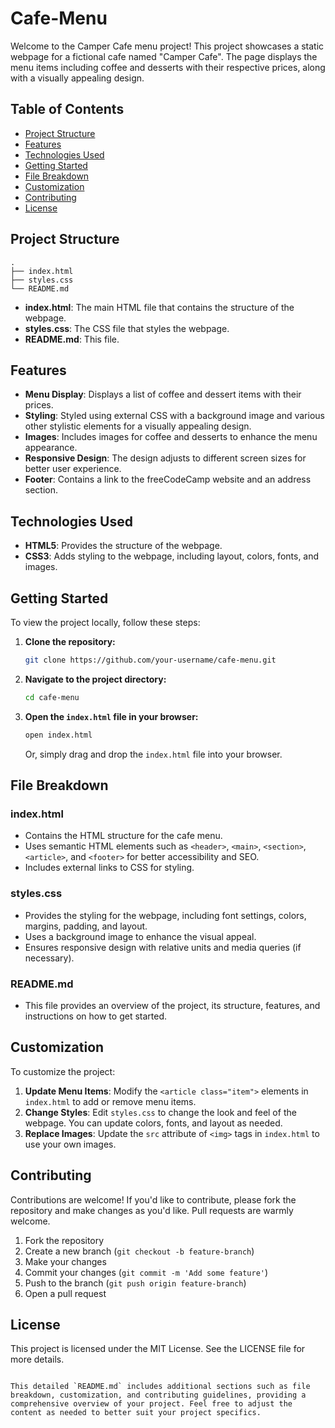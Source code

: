 # Cafe-Menu
Welcome to the Camper Cafe menu project! This project showcases a static webpage for a fictional cafe named "Camper Cafe". The page displays the menu items including coffee and desserts with their respective prices, along with a visually appealing design.

## Table of Contents
- [Project Structure](#project-structure)
- [Features](#features)
- [Technologies Used](#technologies-used)
- [Getting Started](#getting-started)
- [File Breakdown](#file-breakdown)
- [Customization](#customization)
- [Contributing](#contributing)
- [License](#license)

## Project Structure

```
.
├── index.html
├── styles.css
└── README.md
```

- **index.html**: The main HTML file that contains the structure of the webpage.
- **styles.css**: The CSS file that styles the webpage.
- **README.md**: This file.

## Features
- **Menu Display**: Displays a list of coffee and dessert items with their prices.
- **Styling**: Styled using external CSS with a background image and various other stylistic elements for a visually appealing design.
- **Images**: Includes images for coffee and desserts to enhance the menu appearance.
- **Responsive Design**: The design adjusts to different screen sizes for better user experience.
- **Footer**: Contains a link to the freeCodeCamp website and an address section.

## Technologies Used
- **HTML5**: Provides the structure of the webpage.
- **CSS3**: Adds styling to the webpage, including layout, colors, fonts, and images.

## Getting Started

To view the project locally, follow these steps:

1. **Clone the repository:**
   ```sh
   git clone https://github.com/your-username/cafe-menu.git
   ```
2. **Navigate to the project directory:**
   ```sh
   cd cafe-menu
   ```
3. **Open the `index.html` file in your browser:**
   ```sh
   open index.html
   ```
   Or, simply drag and drop the `index.html` file into your browser.

## File Breakdown

### index.html
- Contains the HTML structure for the cafe menu.
- Uses semantic HTML elements such as `<header>`, `<main>`, `<section>`, `<article>`, and `<footer>` for better accessibility and SEO.
- Includes external links to CSS for styling.

### styles.css
- Provides the styling for the webpage, including font settings, colors, margins, padding, and layout.
- Uses a background image to enhance the visual appeal.
- Ensures responsive design with relative units and media queries (if necessary).

### README.md
- This file provides an overview of the project, its structure, features, and instructions on how to get started.

## Customization

To customize the project:

1. **Update Menu Items**: Modify the `<article class="item">` elements in `index.html` to add or remove menu items.
2. **Change Styles**: Edit `styles.css` to change the look and feel of the webpage. You can update colors, fonts, and layout as needed.
3. **Replace Images**: Update the `src` attribute of `<img>` tags in `index.html` to use your own images.

## Contributing

Contributions are welcome! If you'd like to contribute, please fork the repository and make changes as you'd like. Pull requests are warmly welcome.

1. Fork the repository
2. Create a new branch (`git checkout -b feature-branch`)
3. Make your changes
4. Commit your changes (`git commit -m 'Add some feature'`)
5. Push to the branch (`git push origin feature-branch`)
6. Open a pull request

## License

This project is licensed under the MIT License. See the LICENSE file for more details.
```

This detailed `README.md` includes additional sections such as file breakdown, customization, and contributing guidelines, providing a comprehensive overview of your project. Feel free to adjust the content as needed to better suit your project specifics. 
